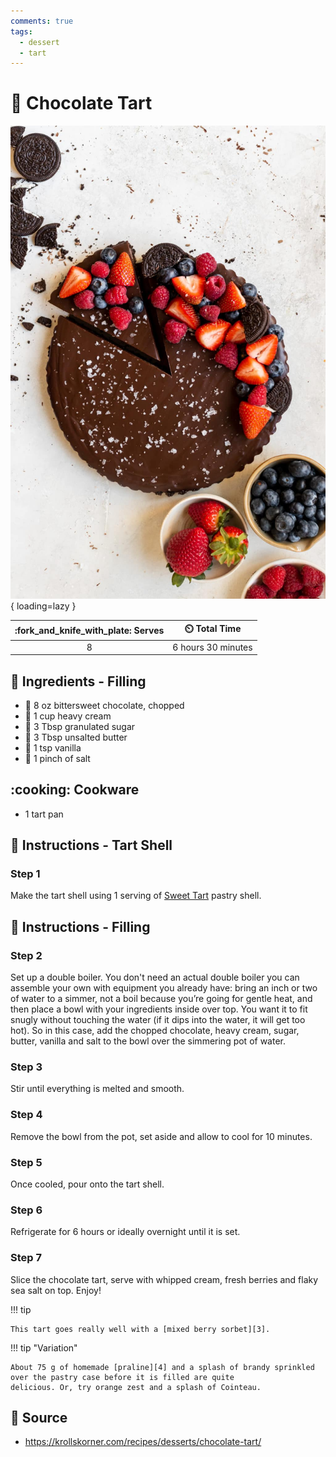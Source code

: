 ```yaml
---
comments: true
tags:
  - dessert
  - tart
---
```

# :chocolate_bar: Chocolate Tart

![Chocolate Tart][1]{ loading=lazy }

| :fork_and_knife_with_plate: Serves | :timer_clock: Total Time |
|:----------------------------------:|:-----------------------: |
| 8 | 6 hours 30 minutes |

## :salt: Ingredients - Filling

- :chocolate_bar: 8 oz bittersweet chocolate, chopped
- :milk_glass: 1 cup heavy cream
- :candy: 3 Tbsp granulated sugar
- :butter: 3 Tbsp unsalted butter
- :icecream: 1 tsp vanilla
- :salt: 1 pinch of salt

## :cooking: Cookware

- 1 tart pan

## :pencil: Instructions - Tart Shell

### Step 1

Make the tart shell using 1 serving of [Sweet Tart][2] pastry shell.

## :pencil: Instructions - Filling

### Step 2

Set up a double boiler. You don't need an actual double boiler you can assemble your own with equipment you already
have: bring an inch or two of water to a simmer, not a boil because you’re going for gentle heat, and then place a bowl
with your ingredients inside over top. You want it to fit snugly without touching the water (if it dips into the water,
it will get too hot). So in this case, add the chopped chocolate, heavy cream, sugar, butter, vanilla and salt to the
bowl over the simmering pot of water.

### Step 3

Stir until everything is melted and smooth.

### Step 4

Remove the bowl from the pot, set aside and allow to cool for 10 minutes.

### Step 5

Once cooled, pour onto the tart shell.

### Step 6

Refrigerate for 6 hours or ideally overnight until it is set.

### Step 7

Slice the chocolate tart, serve with whipped cream, fresh berries and flaky sea salt on top. Enjoy!

!!! tip

    This tart goes really well with a [mixed berry sorbet][3].

!!! tip "Variation"

    About 75 g of homemade [praline][4] and a splash of brandy sprinkled over the pastry case before it is filled are quite
    delicious. Or, try orange zest and a splash of Cointeau.

## :link: Source

- <https://krollskorner.com/recipes/desserts/chocolate-tart/>

[1]: <../../assets/images/chocolate-tart.jpg>
[2]: <../../ingredients/pastry-dough/sweet-tart.md>
[3]: <../fruit-sorbet.md>
[4]: <../../desserts/new-orleans-pralines.md>
